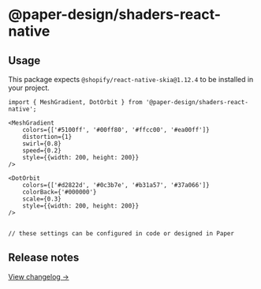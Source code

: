 # @paper-design/shaders-react-native

## Usage

This package expects `@shopify/react-native-skia@1.12.4` to be installed in your project.

```
import { MeshGradient, DotOrbit } from '@paper-design/shaders-react-native';

<MeshGradient
    colors={['#5100ff', '#00ff80', '#ffcc00', '#ea00ff']}
    distortion={1}
    swirl={0.8}
    speed={0.2}
    style={{width: 200, height: 200}}
/>

<DotOrbit
    colors={['#d2822d', '#0c3b7e', '#b31a57', '#37a066']}
    colorBack={'#000000'}
    scale={0.3}
    style={{width: 200, height: 200}}
/>


// these settings can be configured in code or designed in Paper
```

## Release notes

[View changelog →](https://github.com/paper-design/shaders/blob/main/CHANGELOG.md)
